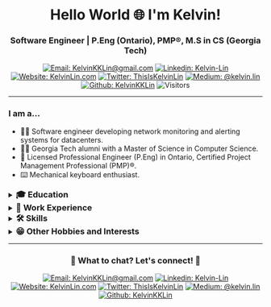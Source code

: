 <!-- Headers -->
<h1 align="center" style="border-bottom:0px solid;">Hello World 🌐 I'm Kelvin!</h1>
<h3 align="center">Software Engineer | P.Eng (Ontario), PMP®, M.S in CS (Georgia Tech)</h3>

<!-- Shield.io Badges -->
<div align="center">

[![Email: KelvinKKLin@gmail.com](https://img.shields.io/badge/kelvinkklin@gmail.com-red?style=square&logo=Gmail&logoColor=white&link=mailto:kelvinkklin@gmail.com)](mailto:kelvinkklin@gmail.com)
[![Linkedin: Kelvin-Lin](https://img.shields.io/badge/kelvin--lin-blue?style=square&logo=Linkedin&logoColor=white&link=https://www.linkedin.com/in/kelvin-lin/)](https://www.linkedin.com/in/kelvin-lin/)
[![Website: KelvinLin.com](https://img.shields.io/badge/www.kelvinlin.com-46a2f1.svg?&style=square&logo=googlechrome&color=&logoColor=white&link=https://kelvinlin.com/)](https://kelvinlin.com/)
[![Twitter: ThisIsKelvinLin](https://img.shields.io/twitter/url/https/twitter.com/ThisIsKelvinLin.svg?style=social&label=ThisIsKelvinLin)](https://twitter.com/ThisIsKelvinLin)
[![Medium: @kelvin.lin](https://img.shields.io/badge/@kelvin.lin-black?style=square&logo=Medium&logoColor=white&link=https://medium.com/@kelvin.lin)](https://medium.com/@kelvin.lin)
[![Github: KelvinKKLin](https://img.shields.io/badge/KelvinKKLin-white?style=square&logo=GitHub&logoColor=black&link=https://github.com/kelvinkklin)](https://github.com/kelvinkklin)
![Visitors](https://visitor-badge.glitch.me/badge?page_id=kelvinkklin.kelvinkklin)

</div>

---

<!-- Introduction -->
### I am a...
- 👨‍💻 Software engineer developing network monitoring and alerting systems for datacenters.
- 👨‍🎓 Georgia Tech alumni with a Master of Science in Computer Science.
- 🌱 Licensed Professional Engineer (P.Eng) in Ontario, Certified Project Management Professional (PMP)®.
- ⌨️ Mechanical keyboard enthusiast.

<!-- Education -->
<details>
    <summary><h3 style="display:inline;">🎓 Education</h3></summary>
    <ul>
    <li><p><b>Master of Science</b> in Computer Science (Specialization in Machine Learning), Georgia Institute of Technology</p></li>
    <li><p><b>Bachelor of Engineering and Management</b> in Software Engineering and Management (Co-op), McMaster University</p></li>
    <li><p><b>Bachelor of Arts</b> in Economics, McMaster University</p></li>
    </ul>
</details>

<!-- Work Experience -->
<details>
    <summary><h3 style="display:inline;">💼 Work Experience</h3></summary>
    <ul>
    <li><p><b>Software Engineer II</b>, Microsoft Corporation (March 2022 – Present)</p></li>
    <li><p><b>Software Engineer</b>, Microsoft Corporation (August 2019 – February 2022)</p></li>
    <li><p><b>Teaching Assistant</b>, McMaster University (September 2016 – April 2019)</p></li>
    <li><p><b>Software Engineering Intern</b>, Microsoft Corporation (May 2018 – August 2018)</p></li>
    <li><p><b>Software Engineering Intern</b>, Syngli Inc. (May 2017 – August 2017)</p></li>
    <li><p><b>CodeMakers Curriculum Coordinator</b>, Venture Engineering and Science at McMaster University (September 2015 – August 2016)</p></li>
    <li><p><b>Lab Instructor</b>, Venture Engineering and Science at McMaster University (May 2015 – August 2015)</p></li>
    <li><p><b>Computer Instructor</b>, LogicFusion Limited (March 2012 – August 2014)</p></li>
    </ul>
</details>

<!-- Skills -->
<details>
<summary><h3 style="display:inline;">🛠️ Skills</h3></summary>
<ul>
<li><p><b>💻 Programming</b>: C#, Java, Python</p></li>
<li><p><b>📈 Machine Learning and Data Science</b>: MATLAB, PyTorch, Scikit-Learn, Tableau</p></li>
<li><p><b>🌐 Web Development</b>: HTML5, CSS3, JavaScript, TypeScript, NodeJS, REST API Development, Hugo</p></li>
<li><p><b>💿 Databases</b>: SQL, Kusto Query Language, MongoDB</p></li>
</ul>
</details>

<!-- Hobbies and Interests -->
<details>
    <summary><h3 style="display:inline;">😁 Other Hobbies and Interests</h3></summary>
    <ul>
    <li><p>⌨️ Mechanical Keyboards</p></li>
    <li><p>🎧 Headphones</p></li>
    <li><p>📻 Amateur Radio (call sign: AI7QC)</p></li>
    <li><p>🤖 Artificial Intelligence and Machine Learning</p></li>
    </ul>
</details>

<!-- Ending Card -->
---
<div align="center">

### 💬 What to chat? Let's connect! 🤝

[![Email: KelvinKKLin@gmail.com](https://img.shields.io/badge/kelvinkklin@gmail.com-red?style=square&logo=Gmail&logoColor=white&link=mailto:kelvinkklin@gmail.com)](mailto:kelvinkklin@gmail.com)
[![Linkedin: Kelvin-Lin](https://img.shields.io/badge/kelvin--lin-blue?style=square&logo=Linkedin&logoColor=white&link=https://www.linkedin.com/in/kelvin-lin/)](https://www.linkedin.com/in/kelvin-lin/)
[![Website: KelvinLin.com](https://img.shields.io/badge/www.kelvinlin.com-46a2f1.svg?&style=square&logo=googlechrome&color=&logoColor=white&link=https://kelvinlin.com/)](https://kelvinlin.com/)
[![Twitter: ThisIsKelvinLin](https://img.shields.io/twitter/url/https/twitter.com/ThisIsKelvinLin.svg?style=social&label=ThisIsKelvinLin)](https://twitter.com/ThisIsKelvinLin)
[![Medium: @kelvin.lin](https://img.shields.io/badge/@kelvin.lin-black?style=square&logo=Medium&logoColor=white&link=https://medium.com/@kelvin.lin)](https://medium.com/@kelvin.lin)
[![Github: KelvinKKLin](https://img.shields.io/badge/KelvinKKLin-white?style=square&logo=GitHub&logoColor=black&link=https://github.com/kelvinkklin)](https://github.com/kelvinkklin)
</div>
